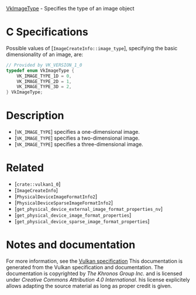 [VkImageType](https://www.khronos.org/registry/vulkan/specs/1.3-extensions/man/html/VkImageType.html) - Specifies the type of an image object

# C Specifications
Possible values of [`ImageCreateInfo::image_type`], specifying the
basic dimensionality of an image, are:
```c
// Provided by VK_VERSION_1_0
typedef enum VkImageType {
    VK_IMAGE_TYPE_1D = 0,
    VK_IMAGE_TYPE_2D = 1,
    VK_IMAGE_TYPE_3D = 2,
} VkImageType;
```

# Description
- [`VK_IMAGE_TYPE`] specifies a one-dimensional image.
- [`VK_IMAGE_TYPE`] specifies a two-dimensional image.
- [`VK_IMAGE_TYPE`] specifies a three-dimensional image.

# Related
- [`crate::vulkan1_0`]
- [`ImageCreateInfo`]
- [`PhysicalDeviceImageFormatInfo2`]
- [`PhysicalDeviceSparseImageFormatInfo2`]
- [`get_physical_device_external_image_format_properties_nv`]
- [`get_physical_device_image_format_properties`]
- [`get_physical_device_sparse_image_format_properties`]

# Notes and documentation
For more information, see the [Vulkan specification](https://www.khronos.org/registry/vulkan/specs/1.3-extensions/html/vkspec.html)
This documentation is generated from the Vulkan specification and documentation.
The documentation is copyrighted by *The Khronos Group Inc.* and is licensed under *Creative Commons Attribution 4.0 International*.
his license explicitely allows adapting the source material as long as proper credit is given.
        